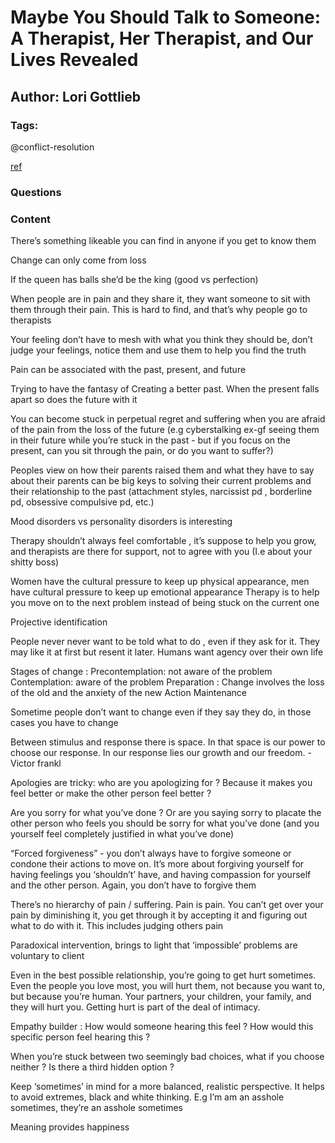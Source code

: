 # Maybe You Should Talk to Someone: A Therapist, Her Therapist, and Our Lives Revealed

## Author: Lori Gottlieb

### Tags: 

@conflict-resolution

[ref](https://www.goodreads.com/book/show/37570546-maybe-you-should-talk-to-someone)

### Questions

### Content

There’s something likeable you can find in anyone if you get to know them

Change can only come from loss

If the queen has balls she’d be the king (good vs perfection)

When people are in pain and they share it, they want someone to sit with them through their pain. This is hard to find, and that’s why people go to therapists 

Your feeling don’t have to mesh with what you think they should be, don’t judge your feelings, notice them and use them to help you find the truth

Pain can be associated with the past, present, and future

Trying to have the fantasy of Creating a better past. When the present falls apart so does the future with it 

You can become stuck in perpetual regret and suffering when you are afraid of the pain from the loss of the future (e.g cyberstalking ex-gf seeing them in their future while you’re stuck in the past - but if you focus on the present, can you sit through the pain, or do you want to suffer?)

Peoples view on how their parents raised them and what they have to say about their parents can be big keys to solving their current problems and their relationship to the past (attachment styles, narcissist pd , borderline pd, obsessive compulsive pd, etc.)

Mood disorders vs personality disorders is interesting 

Therapy shouldn’t always feel comfortable , it’s suppose to help you grow, and therapists are there for support, not to agree with you (I.e about your shitty boss)

Women have the cultural pressure to keep up physical appearance, men have cultural pressure to keep up emotional appearance 
Therapy is to help you move on to the next problem instead of being stuck on the current one

Projective identification

People never never want to be told what to do , even if they ask for it. They may like it at first but resent it later. Humans want agency over their own life

Stages of change :
Precontemplation: not aware of the problem 
Contemplation: aware of the problem
Preparation :
Change involves the loss of the old and the anxiety of the new
Action
Maintenance

Sometime people don’t want to change even if they say they do, in those cases you have to change 

Between stimulus and response there is space.
In that space is our power to choose our response. In our response lies our growth and our freedom. -Victor frankl 

Apologies are tricky:
who are you apologizing for ? Because it makes you feel better or make the other person feel better ?

Are you sorry for what you’ve done ? Or are you saying sorry to placate the other person who feels you should be sorry for what you’ve done (and you yourself feel completely justified in what you’ve done)

“Forced forgiveness” - you don’t always have to forgive someone or condone their actions to move on. It’s more about forgiving yourself for having feelings you ‘shouldn’t’ have, and having compassion for yourself and the other person. Again, you don’t have to forgive them

There’s no hierarchy of pain / suffering. Pain is pain. You can’t get over your pain by diminishing it, you get through it by accepting it and figuring out what to do with it. This includes judging others pain

Paradoxical intervention, brings to light that ‘impossible’ problems are voluntary to client

Even in the best possible relationship, you’re going to get hurt sometimes. Even the people you love most, you will hurt them, not because you want to, but because you’re human. Your partners, your children, your family, and they will hurt you. Getting hurt is part of the deal of intimacy.

Empathy builder : How would someone hearing this feel ? How would this specific person feel hearing this ?

When you’re stuck between two seemingly bad choices, what if you choose neither ? Is there a third hidden option ?

Keep ‘sometimes’ in mind for a more balanced, realistic perspective. It helps to avoid extremes, black and white thinking. E.g I’m am an asshole sometimes, they’re an asshole sometimes

Meaning provides happiness 